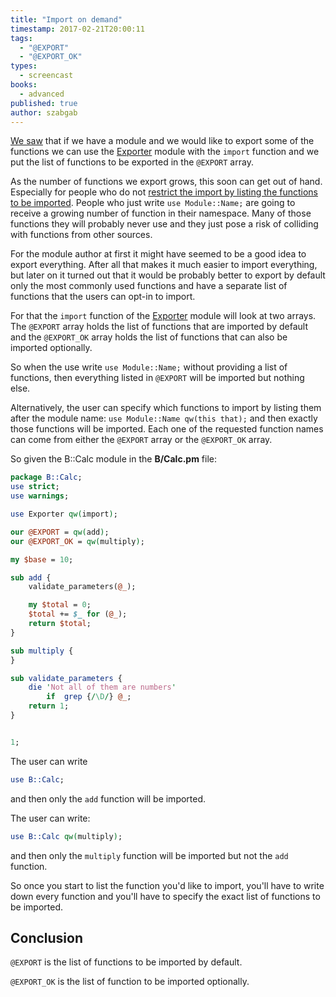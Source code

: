 ```yaml
---
title: "Import on demand"
timestamp: 2017-02-21T20:00:11
tags:
  - "@EXPORT"
  - "@EXPORT_OK"
types:
  - screencast
books:
  - advanced
published: true
author: szabgab
---
```



[We saw](/import) that if we have a module and we would like to export some of the functions
we can use the [Exporter](https://metacpan.org/pod/Exporter) module with
the `import` function and we put the list of functions to be exported in the
`@EXPORT` array.


<slidecast file="advanced-perl/libraries-and-modules/on-demand-import" youtube="yvig3dDKmy4" />

As the number of functions we export grows, this soon can get out of hand. Especially
for people who do not
[restrict the import by listing the functions to be imported](/restrict-the-import).
People who just write `use Module::Name;` are going to receive a growing number
of function in their namespace. Many of those functions they will probably never use and they
just pose a risk of colliding with functions from other sources.

For the module author at first it might have seemed to be a good idea to export everything.
After all that makes it much easier to import everything, but later on it turned out that it
would be probably better to export by default only the most commonly used functions and
have a separate list of functions that the users can opt-in to import.

For that the `import` function of the [Exporter](https://metacpan.org/pod/Exporter) module
will look at two arrays. The `@EXPORT` array holds the list of functions that are imported
by default and the `@EXPORT_OK` array holds the list of functions that can also be imported optionally.

So when the use write `use Module::Name;` without providing a list of functions, then everything listed
in `@EXPORT` will be imported but nothing else.

Alternatively, the user can specify which functions to import by listing them after the module name:
`use Module::Name qw(this that);` and then exactly those functions will be imported. Each one of
the requested function names can come from either the `@EXPORT` array or the `@EXPORT_OK` array.

So given the B::Calc module in the <b>B/Calc.pm</b> file:

```perl
package B::Calc;
use strict;
use warnings;

use Exporter qw(import);

our @EXPORT = qw(add);
our @EXPORT_OK = qw(multiply);

my $base = 10;

sub add {
    validate_parameters(@_);

    my $total = 0;
    $total += $_ for (@_);
    return $total;
}

sub multiply {
}

sub validate_parameters {
    die 'Not all of them are numbers'
        if  grep {/\D/} @_;
    return 1;
}


1;
```

The user can write

```perl
use B::Calc;
```

and then only the `add` function will be imported.

The user can write:

```perl
use B::Calc qw(multiply);
```

and then only the `multiply` function will be imported but not the `add` function.

So once you start to list the function you'd like to import, you'll have to write down every function
and you'll have to specify the exact list of functions to be imported.


## Conclusion

`@EXPORT` is the list of functions to be imported by default.

`@EXPORT_OK` is the list of function to be imported optionally.

